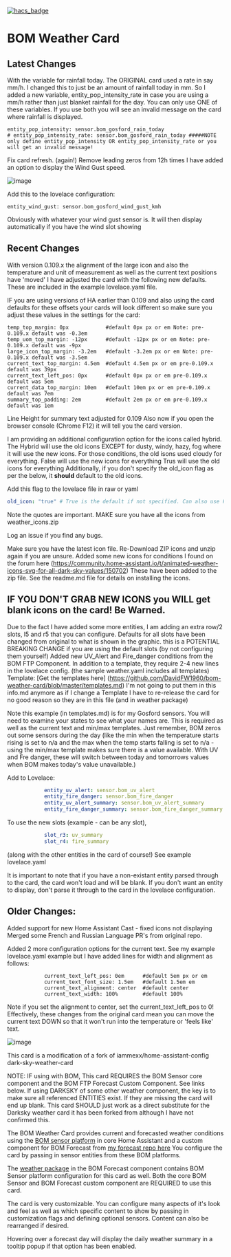 [![hacs_badge](https://img.shields.io/badge/HACS-Default-orange.svg?style=for-the-badge)](https://github.com/custom-components/hacs)

# BOM Weather Card

## Latest Changes

With the variable for rainfall today. The ORIGINAL card used a rate in say mm/h. I changed this to just be an amount of rainfall today in mm.
So I added a new variable, entity_pop_intensity_rate in case you are using a mm/h rather than just blanket rainfall for the day. 
You can only use ONE of these variables. If you use both you will see an invalid message on the card where rainfall is displayed.
```
entity_pop_intensity: sensor.bom_gosford_rain_today
# entity_pop_intensity_rate: sensor.bom_gosford_rain_today #####NOTE only define entity_pop_intensity OR entity_pop_intensity_rate or you will get an invalid message!
```
Fix card refresh. (again!)
Remove leading zeros from 12h times
I have added an option to display the Wind Gust speed.

![image](https://raw.githubusercontent.com/DavidFW1960/bom-weather-card/master/bom-weather.png)

Add this to the lovelace configuration:
```
entity_wind_gust: sensor.bom_gosford_wind_gust_kmh
```
Obviously with whatever your wind gust sensor is. It will then display automatically if you have the wind slot showing

## Recent Changes
With version 0.109.x the alignment of the large icon and also the temperature and unit of measurement as well as the current text positions have 'moved'
I have adjusted the card with the following new defaults. These are included in the example lovelace.yaml file.

IF you are using versions of HA earlier than 0.109 and also using the card defaults for these offsets your cards will look different so make sure you adjust these values in the settings for the card:
```
temp_top_margin: 0px            #default 0px px or em Note: pre-0.109.x default was -0.3em
temp_uom_top_margin: -12px      #default -12px px or em Note: pre-0.109.x default was -9px
large_icon_top_margin: -3.2em   #default -3.2em px or em Note: pre-0.109.x default was -3.5em
current_text_top_margin: 4.5em  #default 4.5em px or em pre-0.109.x default was 39px
current_text_left_pos: 0px      #default 0px px or em pre-0.109.x default was 5em
current_data_top_margin: 10em   #default 10em px or em pre-0.109.x default was 7em
summary_top_padding: 2em        #default 2em px or em pre-0.109.x default was 1em
```
Line Height for summary text adjusted for 0.109
Also now if you open the browser console (Chrome F12) it will tell you the card version.

I am providing an additional configuration option for the icons called hybrid.
The Hybrid will use the old icons EXCEPT for dusty, windy, hazy, fog where it will use the new icons. For those conditions, the old isons used cloudy for everything.
False will use the new icons for everything
Trus will use the old icons for everything
Additionally, if you don't specify the old_icon flag as per the below, it **should** default to the old icons.

Add this flag to the lovelace file in raw or yaml
```yaml
old_icon: "true" # True is the default if not specified. Can also use False or Hybrid.
```
Note the quotes are important. MAKE sure you have all the icons from weather_icons.zip

Log an issue if you find any bugs.

Make sure you have the latest icon file. Re-Download ZIP icons and unzip again if you are unsure.
Added some new icons for conditions I found on the forum here (https://community.home-assistant.io/t/animated-weather-icons-svg-for-all-dark-sky-values/150702) These have been added to the zip file. See the readme.md file for details on installing the icons.
## IF YOU DON'T GRAB NEW ICONS you WILL get blank icons on the card! Be Warned.

Due to the fact I have added some more entities, I am adding an extra row/2 slots, l5 and r5 that you can configure. Defaults for all slots have been changed from original to what is shown in the graphic. this is a POTENTIAL BREAKING CHANGE if you are using the default slots (by not configuring them yourself)
Added new UV_Alert and Fire_danger conditions from the BOM FTP Component. In addition to a template, they require 2-4 new lines in the lovelace config.
(the sample weather.yaml includes all templates)
Template:
[Get the templates here] (https://github.com/DavidFW1960/bom-weather-card/blob/master/templates.md)
I'm not going to put them in this info.md anymore as if I change a Template I have to re-release the card for no good reason so they are in this file (and in weather package)

Note this example (in templates.md) is for my Gosford sensors. You will need to examine your states to see what your names are. This is required as well as the current text and min/max templates.
Just remember, BOM zeros out some sensors during the day (like the min when the temperature starts rising is set to n/a and the max when the temp starts falling is set to n/a - using the min/max template makes sure there is a value available. With UV and Fre danger, these will switch between today and tomorrows values when BOM makes today's value unavailable.)

Add to Lovelace:
```yaml
            entity_uv_alert: sensor.bom_uv_alert
            entity_fire_danger: sensor.bom_fire_danger
            entity_uv_alert_summary: sensor.bom_uv_alert_summary
            entity_fire_danger_summary: sensor.bom_fire_danger_summary
```
To use the new slots (example - can be any slot),
```yaml
            slot_r3: uv_summary
            slot_r4: fire_summary
```
(along with the other entities in the card of course!) See example lovelace.yaml

It is important to note that if you have a non-existant entity parsed through to the card, the card won't load and will be blank. If you don't want an entity to display, don't parse it through to the card in the lovelace configuration.


## Older Changes:

Added support for new Home Assistant Cast - fixed icons not displaying
Merged some French and Russian Language PR's from original repo.

Added 2 more configuration options for the current text. See my example lovelace.yaml example but I have added lines for width and alignment as follows:
```
            current_text_left_pos: 0em      #default 5em px or em
            current_text_font_size: 1.5em   #default 1.5em em
            current_text_alignment: center  #default center
            current_text_width: 100%        #default 100%
```
Note if you set the alignment to center, set the current_text_left_pos to 0!
Effectively, these changes from the original card mean you can move the current text DOWN so that it won't run into the temperature or 'feels like' text.

![image](https://raw.githubusercontent.com/DavidFW1960/bom-weather-card/master/bom-weather.png)


This card is a modification of a fork of iammexx/home-assistant-config dark-sky-weather-card


NOTE: IF using with BOM, This card REQUIRES the BOM Sensor core component and the BOM FTP Forecast Custom Component. See links below.
If using DARKSKY of some other weather component, the key is to make sure all referenced ENTITIES exist. If they are missing the card will end up blank.
This card SHOULD just work as a direct substitute for the Darksky weather card it has been forked from although I have not confirmed this.

The BOM Weather Card provides current and forecasted weather conditions using the [BOM sensor platform](https://www.home-assistant.io/integrations/bom/#sensor) in core Home Assistant and a custom component for BOM Forecast from [my forecast repo here](https://github.com/DavidFW1960/bom_forecast) You configure the card by passing in sensor entities from these BOM platforms. 


The [weather package](https://github.com/DavidFW1960/bom_forecast/blob/master/weather.yaml) in the BOM Forecast component contains BOM Sensor platform configuration for this card as well. Both the core BOM Sensor and BOM Forecast custom component are REQUIRED to use this card.


The card is very customizable.  You can configure many aspects of it's look and feel as well as which specific content to show by passing in customization flags and defining optional sensors.  Content can also be rearranged if desired. 


Hovering over a forecast day will display the daily weather summary in a tooltip popup if that option has been enabled.
